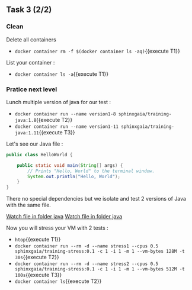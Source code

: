 ## Task 3 (2/2)

### Clean

Delete all containers
- `docker container rm -f $(docker container ls -aq)`{{execute T1}}

List your container :
- `docker container ls -a`{{execute T1}}


### Pratice next level

Lunch multiple version of java for our test :
- `docker container run --name version1-8 sphinxgaia/training-java:1.8`{{execute T2}}
- `docker container run --name version1-11 sphinxgaia/training-java:1.11`{{execute T3}}

Let's see our Java file :
```java
public class HelloWorld {

    public static void main(String[] args) {
        // Prints "Hello, World" to the terminal window.
        System.out.println("Hello, World");
    }
}
```

There no special dependencies but we isolate and test 2 versions of Java with the same file.

[Watch file in folder java](https://github.com/Sphinxgaia/training-java/tree/1.8)
[Watch file in folder java](https://github.com/Sphinxgaia/training-java/tree/1.11)


Now you will stress your VM with 2 tests :
- `htop`{{execute T1}}
- `docker container run --rm -d --name stress1 --cpus 0.5 sphinxgaia/training-stress:0.1 -c 1 -i 1 -m 1 --vm-bytes 128M -t 30s`{{execute T2}}
- `docker container run --rm -d --name stress2 --cpus 0.5 sphinxgaia/training-stress:0.1 -c 1 -i 1 -m 1 --vm-bytes 512M -t 100s`{{execute T3}}
- `docker container ls`{{execute T2}}
